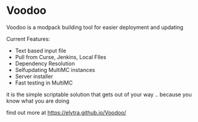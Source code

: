 # Voodoo

Voodoo is a modpack building tool for easier deployment and updating

Current Features:

- Text based input file
- Pull from Curse, Jenkins, Local FIles
- Dependency Resolution
- Selfupdating MultiMC instances
- Server installer
- Fast testing in MultiMC

it is the simple scriptable solution that gets out of your way ..
because you know what you are doing

find out more at https://elytra.github.io/Voodoo/
